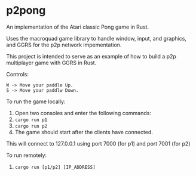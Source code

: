 # p2pong

An implementation of the Atari classic Pong game in Rust.

Uses the macroquad game library to handle window, input, and graphics, and GGRS for the p2p network impementation.

This project is intended to serve as an example of how to build a p2p multiplayer game with GGRS in Rust.

Controls:
```
W -> Move your paddle Up.
S -> Move your paddlw Down.
```

To run the game locally:
1. Open two consoles and enter the following commands:
1. `cargo run p1`
1. `cargo run p2`
1. The game should start after the clients have connected.

This will connect to 127.0.0.1 using port 7000 (for p1) and port 7001 (for p2)

To run remotely:
1. `cargo run [p1/p2] [IP_ADDRESS]`